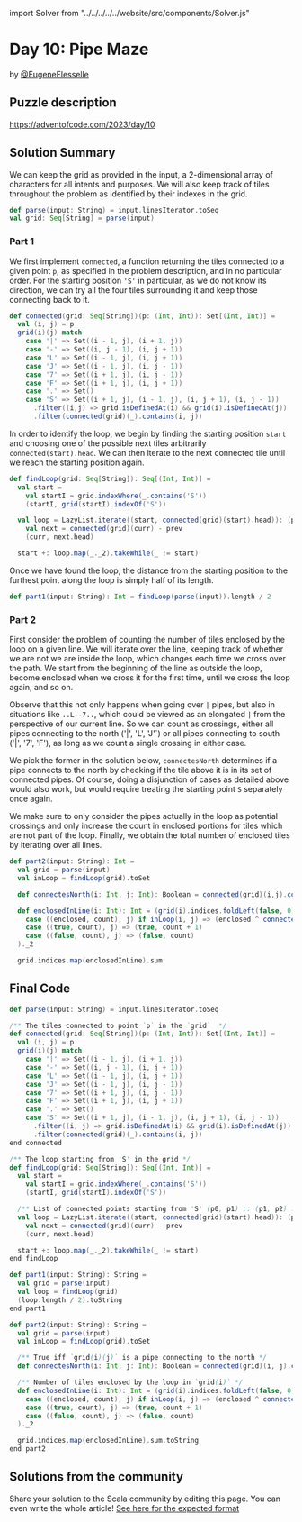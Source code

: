 import Solver from "../../../../../website/src/components/Solver.js"

# Day 10: Pipe Maze

by [@EugeneFlesselle](https://github.com/EugeneFlesselle)

## Puzzle description

https://adventofcode.com/2023/day/10


## Solution Summary

We can keep the grid as provided in the input, a 2-dimensional array of characters for all intents and purposes. 
We will also keep track of tiles throughout the problem as identified by their indexes in the grid.
```scala 3
def parse(input: String) = input.linesIterator.toSeq
val grid: Seq[String] = parse(input)
```

### Part 1

We first implement `connected`, a function returning the tiles connected to a given point `p`, 
as specified in the problem description, and in no particular order. 
For the starting position `'S'` in particular, as we do not know its direction,
we can try all the four tiles surrounding it and keep those connecting back to it.

```scala 3
def connected(grid: Seq[String])(p: (Int, Int)): Set[(Int, Int)] =
  val (i, j) = p
  grid(i)(j) match
    case '|' => Set((i - 1, j), (i + 1, j))
    case '-' => Set((i, j - 1), (i, j + 1))
    case 'L' => Set((i - 1, j), (i, j + 1))
    case 'J' => Set((i - 1, j), (i, j - 1))
    case '7' => Set((i + 1, j), (i, j - 1))
    case 'F' => Set((i + 1, j), (i, j + 1))
    case '.' => Set()
    case 'S' => Set((i + 1, j), (i - 1, j), (i, j + 1), (i, j - 1))
      .filter((i,j) => grid.isDefinedAt(i) && grid(i).isDefinedAt(j))
      .filter(connected(grid)(_).contains(i, j))
```

In order to identify the loop, we begin by finding the starting position `start`
and choosing one of the possible next tiles arbitrarily `connected(start).head`.
We can then iterate to the next connected tile until we reach the starting position again.

```scala 3
def findLoop(grid: Seq[String]): Seq[(Int, Int)] =
  val start =
    val startI = grid.indexWhere(_.contains('S'))
    (startI, grid(startI).indexOf('S'))

  val loop = LazyList.iterate((start, connected(grid)(start).head)): (prev, curr) =>
    val next = connected(grid)(curr) - prev
    (curr, next.head)

  start +: loop.map(_._2).takeWhile(_ != start)
```

Once we have found the loop, 
the distance from the starting position to the furthest point along the loop 
is simply half of its length. 

```scala 3
def part1(input: String): Int = findLoop(parse(input)).length / 2
```


### Part 2

First consider the problem of counting the number of tiles enclosed by the loop on a given line.
We will iterate over the line, keeping track of whether we are not we are inside the loop, which changes each time we cross over the path.
We start from the beginning of the line as outside the loop, 
become enclosed when we cross it for the first time, until we cross the loop again, and so on.

Observe that this not only happens when going over `|` pipes, but also in situations like `..L--7..`, 
which could be viewed as an elongated `|` from the perspective of our current line. 
So we can count as crossings, either all pipes connecting to the north ('|', 'L', 'J'`) 
or all pipes connecting to south ('|', '7', 'F'), as long as we count a single crossing in either case.

We pick the former in the solution below, 
`connectesNorth` determines if a pipe connects to the north by checking if the tile above it is in its set of connected pipes.
Of course, doing a disjunction of cases as detailed above would also work, but would require treating the starting point `S` separately once again.

[//]: # (Also observe that the `connected` function actually encodes a generalization of the previously described cases.)

We make sure to only consider the pipes actually in the loop as potential crossings
and only increase the count in enclosed portions for tiles which are not part of the loop.
Finally, we obtain the total number of enclosed tiles by iterating over all lines.

```scala 3
def part2(input: String): Int =
  val grid = parse(input)
  val inLoop = findLoop(grid).toSet

  def connectesNorth(i: Int, j: Int): Boolean = connected(grid)(i,j).contains(i-1, j)

  def enclosedInLine(i: Int): Int = (grid(i).indices.foldLeft(false, 0):
    case ((enclosed, count), j) if inLoop(i, j) => (enclosed ^ connectesNorth(i, j), count)
    case ((true, count), j) => (true, count + 1)
    case ((false, count), j) => (false, count)
  )._2

  grid.indices.map(enclosedInLine).sum
```

## Final Code

```scala 3
def parse(input: String) = input.linesIterator.toSeq

/** The tiles connected to point `p` in the `grid`  */
def connected(grid: Seq[String])(p: (Int, Int)): Set[(Int, Int)] =
  val (i, j) = p
  grid(i)(j) match
    case '|' => Set((i - 1, j), (i + 1, j))
    case '-' => Set((i, j - 1), (i, j + 1))
    case 'L' => Set((i - 1, j), (i, j + 1))
    case 'J' => Set((i - 1, j), (i, j - 1))
    case '7' => Set((i + 1, j), (i, j - 1))
    case 'F' => Set((i + 1, j), (i, j + 1))
    case '.' => Set()
    case 'S' => Set((i + 1, j), (i - 1, j), (i, j + 1), (i, j - 1))
      .filter((i, j) => grid.isDefinedAt(i) && grid(i).isDefinedAt(j))
      .filter(connected(grid)(_).contains(i, j))
end connected

/** The loop starting from 'S' in the grid */
def findLoop(grid: Seq[String]): Seq[(Int, Int)] =
  val start =
    val startI = grid.indexWhere(_.contains('S'))
    (startI, grid(startI).indexOf('S'))

  /** List of connected points starting from 'S' (p0, p1) :: (p1, p2) :: (p2, p3) :: ... */
  val loop = LazyList.iterate((start, connected(grid)(start).head)): (prev, curr) =>
    val next = connected(grid)(curr) - prev
    (curr, next.head)

  start +: loop.map(_._2).takeWhile(_ != start)
end findLoop

def part1(input: String): String =
  val grid = parse(input)
  val loop = findLoop(grid)
  (loop.length / 2).toString
end part1

def part2(input: String): String =
  val grid = parse(input)
  val inLoop = findLoop(grid).toSet

  /** True iff `grid(i)(j)` is a pipe connecting to the north */
  def connectesNorth(i: Int, j: Int): Boolean = connected(grid)(i, j).contains(i - 1, j)

  /** Number of tiles enclosed by the loop in `grid(i)` */
  def enclosedInLine(i: Int): Int = (grid(i).indices.foldLeft(false, 0):
    case ((enclosed, count), j) if inLoop(i, j) => (enclosed ^ connectesNorth(i, j), count)
    case ((true, count), j) => (true, count + 1)
    case ((false, count), j) => (false, count)
  )._2

  grid.indices.map(enclosedInLine).sum.toString
end part2
```

## Solutions from the community

Share your solution to the Scala community by editing this page.
You can even write the whole article! [See here for the expected format](https://github.com/scalacenter/scala-advent-of-code/discussions/424)

